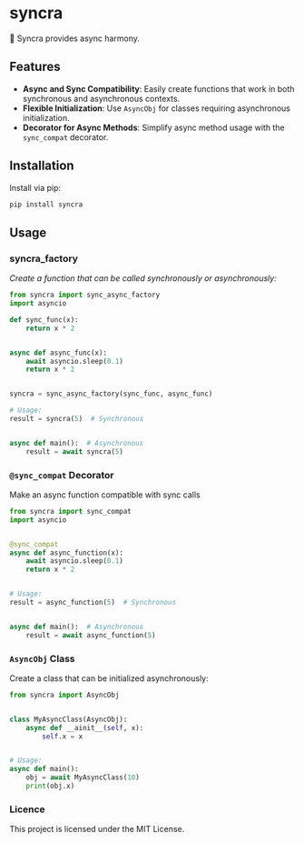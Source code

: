 # syncra

🐍 Syncra provides async harmony.



## Features

- **Async and Sync Compatibility**: Easily create functions that work in both synchronous and asynchronous contexts.
- **Flexible Initialization**: Use `AsyncObj` for classes requiring asynchronous initialization.
- **Decorator for Async Methods**: Simplify async method usage with the `sync_compat` decorator.

## Installation

Install via pip:

```bash
pip install syncra
```

## Usage

### syncra_factory

_Create a function that can be called synchronously or asynchronously:_

```python
from syncra import sync_async_factory
import asyncio

def sync_func(x):
    return x * 2


async def async_func(x):
    await asyncio.sleep(0.1)
    return x * 2


syncra = sync_async_factory(sync_func, async_func)

# Usage:
result = syncra(5)  # Synchronous


async def main():  # Asynchronous
    result = await syncra(5)
```

### `@sync_compat` Decorator

Make an async function compatible with sync calls

```python
from syncra import sync_compat
import asyncio


@sync_compat
async def async_function(x):
    await asyncio.sleep(0.1)
    return x * 2


# Usage:
result = async_function(5)  # Synchronous


async def main():  # Asynchronous
    result = await async_function(5)

```


### `AsyncObj` Class

Create a class that can be initialized asynchronously:

```python
from syncra import AsyncObj


class MyAsyncClass(AsyncObj):
    async def __ainit__(self, x):
        self.x = x


# Usage:
async def main():
    obj = await MyAsyncClass(10)
    print(obj.x)
```

### Licence
This project is licensed under the MIT License.



